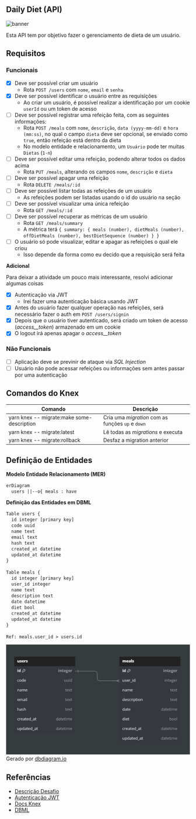 ## Daily Diet (API)

![banner](./.github/imgs/banner.png)

Esta API tem por objetivo fazer o gerenciamento de dieta de um usuário.

## Requisitos

### Funcionais

- [x] Deve ser possível criar um usuário
  - Rota `POST /users` com `nome`, `email` e `senha`
- [x] Deve ser possível identificar o usuário entre as requisições
  - Ao criar um usuário, é possível realizar a identificação por um cookie `userId` ou um token de acesso
- [ ] Deve ser possível registrar uma refeição feita, com as seguintes informações:
  - Rota `POST /meals` com `nome`, `descrição`, `data (yyyy-mm-dd)` e `hora (mm:ss)`, no qual o campo `dieta` deve ser opcional, se enviado como `true`, então refeição está dentro da dieta
  - No modelo entidade e relacionamento, um `Usuário` pode ter muitas `Dietas` (`1-n`)
- [ ] Deve ser possível editar uma refeição, podendo alterar todos os dados acima
  - Rota `PUT /meals`, alterando os campos `nome`, `descrição` e `dieta`
- [ ] Deve ser possível apagar uma refeição
  - Rota `DELETE /meals/:id`
- [ ] Deve ser possível listar todas as refeições de um usuário
  - As refeições podem ser listadas usando o id do usuário na seção
- [ ] Deve ser possível visualizar uma única refeição
  - Rota `GET /meals/:id`
- [ ] Deve ser possível recuperar as métricas de um usuário
  - Rota `GET /meals/summary`
  - A métrica terá `{ summary: { meals (number), dietMeals (number), offDietMeals (number), bestDietSequence (number) } }`
- [ ] O usuário só pode visualizar, editar e apagar as refeições o qual ele criou
  - Isso depende da forma como eu decido que a requisição será feita

**Adicional**

Para deixar a atividade um pouco mais interessante, resolvi adicionar algumas coisas

- [x] Autenticação via JWT
  - Irei fazer uma autenticação básica usando JWT
- [x] Antes do usuário fazer qualquer operação nas refeições, será necessário fazer o auth em `POST /users/signin`
- [x] Depois que o usuário tiver autenticado, será criado um token de acesso (_access\_\_token_) armazenado em um cookie
- [x] O logout irá apenas apagar o _access\_\_token_

### Não Funcionais

- [ ] Aplicação deve se previnir de ataque via _SQL Injection_
- [ ] Usuário não pode acessar refeições ou informações sem antes passar por uma autenticação

## Comandos do Knex

| Comando                                    | Descrição                                         |
| ------------------------------------------ | ------------------------------------------------- |
| yarn knex -- migrate:make some-description | Cria uma _migration_ com as funções `up` e `down` |
| yarn knex -- migrate:latest                | Lê todas as _migrations_ e executa                |
| yarn knex -- migrate:rollback              | Desfaz a migration anterior                       |

## Definição de Entidades

**Modelo Entidade Relacionamento (MER)**

```mermaid
erDiagram
  users ||--o{ meals : have
```

**Definição das Entidades em DBML**

```dbml
Table users {
  id integer [primary key]
  code uuid
  name text
  email text
  hash text
  created_at datetime
  updated_at datetime
}

Table meals {
  id integer [primary key]
  user_id integer
  name text
  description text
  date datetime
  diet bool
  created_at datetime
  updated_at datetime
}

Ref: meals.user_id > users.id
```

![mer](.github/imgs/mer.png)
Gerado por [dbdiagram.io](https://dbdiagram.io/)

## Referências

- [Descrição Desafio](https://efficient-sloth-d85.notion.site/Desafio-02-be7cdb37aaf74ba898bc6336427fa410)
- [Autenticação JWT](https://medium.com/@atatijr/token-based-authentication-with-fastify-jwt-and-typescript-1fa5cccc63c5)
- [Docs Knex](https://knexjs.org/guide/#node-js)
- [DBML](https://foliant-docs.github.io/docs/tutorials/db/dbml/)
